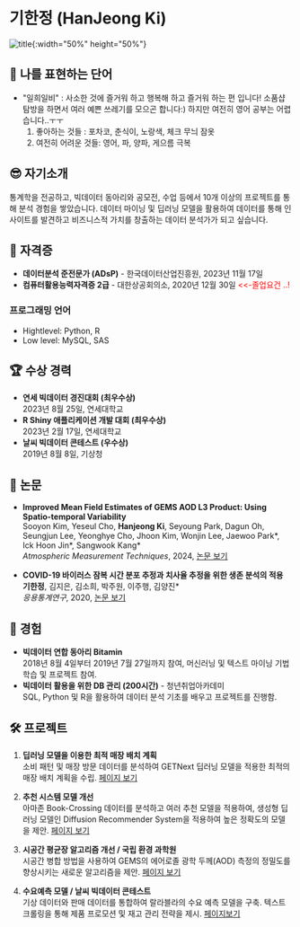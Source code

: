 # 기한정 (HanJeong Ki)
![title](https://github.com/user-attachments/assets/0d95af93-5842-48c7-92e5-63dbedf188ad){:width="50%" height="50%"}


## 🧀 나를 표현하는 단어
- "일희일비" : 사소한 것에 즐거워 하고 행복해 하고 즐거워 하는 편 입니다! 소품샵 탐방을 하면서 여러 예쁜 쓰레기를 모으곤 합니다:)
  하지만 여전히 영어 공부는 어렵습니다..ㅜㅜ
  1) 좋아하는 것들 : 포차코, 춘식이, 노랑색, 체크 무늬 잠옷
  2) 여전히 어려운 것들: 영어, 파, 양파, 게으름 극복 

## 😎 자기소개
통계학을 전공하고, 빅데이터 동아리와 공모전, 수업 등에서 10개 이상의 프로젝트를 통해 분석 경험을 쌓았습니다. 데이터 마이닝 및 딥러닝 모델을 활용하여 데이터를 통해 인사이트를 발견하고 비즈니스적 가치를 창출하는 데이터 분석가가 되고 싶습니다.

## 🧾 자격증
- **데이터분석 준전문가 (ADsP)** - 한국데이터산업진흥원, 2023년 11월 17일
- **컴퓨터활용능력자격증 2급** - 대한상공회의소, 2020년 12월 30일  <span style="color:red"><<-졸업요건 ..!</span>

### 프로그래밍 언어
- Hightlevel: Python, R
- Low level: MySQL, SAS

## 🏆 수상 경력
- **연세 빅데이터 경진대회 (최우수상)**  
  2023년 8월 25일, 연세대학교
- **R Shiny 애플리케이션 개발 대회 (최우수상)**  
  2023년 2월 17일, 연세대학교
- **날씨 빅데이터 콘테스트 (우수상)**  
  2019년 8월 8일, 기상청

## 📰 논문
- **Improved Mean Field Estimates of GEMS AOD L3 Product: Using Spatio-temporal Variability**  
  Sooyon Kim, Yeseul Cho, **Hanjeong Ki**, Seyoung Park, Dagun Oh, Seungjun Lee, Yeonghye Cho, Jhoon Kim, Wonjin Lee, Jaewoo Park*, Ick Hoon Jin*, Sangwook Kang*
  <br/>*Atmospheric Measurement Techniques*, 2024, [논문 보기](https://amt.copernicus.org/articles/17/5221/2024/)
  
- **COVID-19 바이러스 잠복 시간 분포 추정과 치사율 추정을 위한 생존 분석의 적용**  
  **기한정**, 김지은, 김소희, 박주원, 이주행, 김양진*
  <br/>*응용통계연구*, 2020, [논문 보기](http://dx.doi.org/10.5351/KJAS.2020.36.6.777)

## 🌼 경험
- **빅데이터 연합 동아리 Bitamin**  
  2018년 8월 4일부터 2019년 7월 27일까지 참여, 머신러닝 및 텍스트 마이닝 기법 학습 및 프로젝트 참여.
- **빅데이터 활용을 위한 DB 관리 (200시간)** - 청년취업아카데미  
  SQL, Python 및 R을 활용하여 데이터 분석 기초를 배우고 프로젝트를 진행함.

## 🛠 프로젝트
1. **딥러닝 모델을 이용한 최적 매장 배치 계획**  
   소비 패턴 및 매장 방문 데이터를 분석하여 GETNext 딥러닝 모델을 적용한 최적의 매장 배치 계획을 수립.
   [페이지 보기](https://www.notion.so/5d1b68b1b2304ae1a1a6144476debab6)

2. **추천 시스템 모델 개선**  
   아마존 Book-Crossing 데이터를 분석하고 여러 추천 모델을 적용하여, 생성형 딥러닝 모델인 Diffusion Recommender System을 적용하여 높은 정확도의 모델을 제안.
   [페이지 보기](https://www.notion.so/04eac02c58b04a4789b52d8ad15c38e8)
   
3. **시공간 평균장 알고리즘 개선 / 국립 환경 과학원**  
   시공간 병합 방법을 사용하여 GEMS의 에어로졸 광학 두께(AOD) 측정의 정밀도를 향상시키는 새로운 알고리즘을 제안.
   [페이지 보기](https://www.notion.so/e014e0efdd5c487683bda8fffe0f18a0)

4. **수요예측 모델 / 날씨 빅데이터 콘테스트**  
   기상 데이터와 판매 데이터를 통합하여 랄라블라의 수요 예측 모델을 구축. 텍스트 크롤링을 통해 제품 프로모션 및 재고 관리 전략을 제시.
   [페이지보기](https://www.notion.so/4299c2b33d1f48558d04a0400d60f3a5)



   
